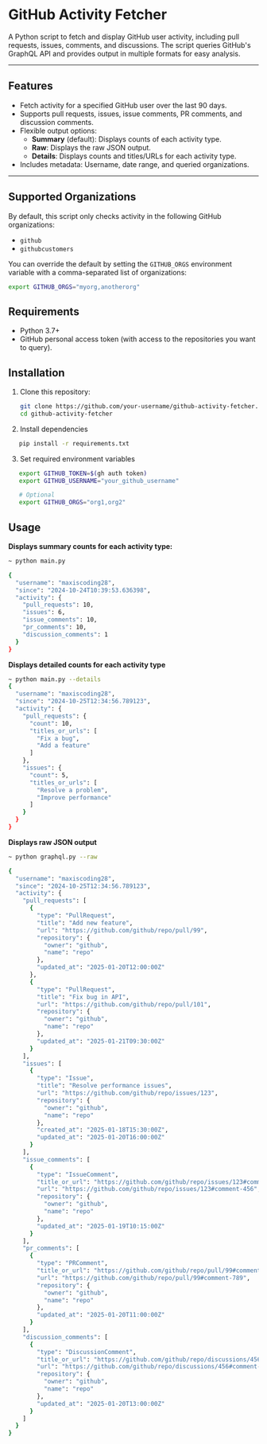 # GitHub Activity Fetcher

A Python script to fetch and display GitHub user activity, including pull requests, issues, comments, and discussions. The script queries GitHub's GraphQL API and provides output in multiple formats for easy analysis.

---

## Features
- Fetch activity for a specified GitHub user over the last 90 days.
- Supports pull requests, issues, issue comments, PR comments, and discussion comments.
- Flexible output options:
  - **Summary** (default): Displays counts of each activity type.
  - **Raw**: Displays the raw JSON output.
  - **Details**: Displays counts and titles/URLs for each activity type.
- Includes metadata: Username, date range, and queried organizations.

---

## Supported Organizations
By default, this script only checks activity in the following GitHub organizations:
- `github`
- `githubcustomers`

You can override the default by setting the `GITHUB_ORGS` environment variable with a comma-separated list of organizations:
```bash
export GITHUB_ORGS="myorg,anotherorg"
```

## Requirements
- Python 3.7+
- GitHub personal access token (with access to the repositories you want to query).

## Installation
1. Clone this repository:
   ```bash
   git clone https://github.com/your-username/github-activity-fetcher.git
   cd github-activity-fetcher
   ```

2. Install dependencies
```sh
   pip install -r requirements.txt
```

3. Set required environment variables
```sh
   export GITHUB_TOKEN=$(gh auth token)
   export GITHUB_USERNAME="your_github_username"

   # Optional
   export GITHUB_ORGS="org1,org2"
```


## Usage

**Displays summary counts for each activity type:**
```sh
~ python main.py

{
  "username": "maxiscoding28",
  "since": "2024-10-24T10:39:53.636398",
  "activity": {
    "pull_requests": 10,
    "issues": 6,
    "issue_comments": 10,
    "pr_comments": 10,
    "discussion_comments": 1
  }
}
```

**Displays detailed counts for each activity type**
```sh
~ python main.py --details
{
  "username": "maxiscoding28",
  "since": "2024-10-25T12:34:56.789123",
  "activity": {
    "pull_requests": {
      "count": 10,
      "titles_or_urls": [
        "Fix a bug",
        "Add a feature"
      ]
    },
    "issues": {
      "count": 5,
      "titles_or_urls": [
        "Resolve a problem",
        "Improve performance"
      ]
    }
  }
}
```
**Displays raw JSON output**

```sh
~ python graphql.py --raw

{
  "username": "maxiscoding28",
  "since": "2024-10-25T12:34:56.789123",
  "activity": {
    "pull_requests": [
      {
        "type": "PullRequest",
        "title": "Add new feature",
        "url": "https://github.com/github/repo/pull/99",
        "repository": {
          "owner": "github",
          "name": "repo"
        },
        "updated_at": "2025-01-20T12:00:00Z"
      },
      {
        "type": "PullRequest",
        "title": "Fix bug in API",
        "url": "https://github.com/github/repo/pull/101",
        "repository": {
          "owner": "github",
          "name": "repo"
        },
        "updated_at": "2025-01-21T09:30:00Z"
      }
    ],
    "issues": [
      {
        "type": "Issue",
        "title": "Resolve performance issues",
        "url": "https://github.com/github/repo/issues/123",
        "repository": {
          "owner": "github",
          "name": "repo"
        },
        "created_at": "2025-01-18T15:30:00Z",
        "updated_at": "2025-01-20T16:00:00Z"
      }
    ],
    "issue_comments": [
      {
        "type": "IssueComment",
        "title_or_url": "https://github.com/github/repo/issues/123#comment-456",
        "url": "https://github.com/github/repo/issues/123#comment-456",
        "repository": {
          "owner": "github",
          "name": "repo"
        },
        "updated_at": "2025-01-19T10:15:00Z"
      }
    ],
    "pr_comments": [
      {
        "type": "PRComment",
        "title_or_url": "https://github.com/github/repo/pull/99#comment-789",
        "url": "https://github.com/github/repo/pull/99#comment-789",
        "repository": {
          "owner": "github",
          "name": "repo"
        },
        "updated_at": "2025-01-20T11:00:00Z"
      }
    ],
    "discussion_comments": [
      {
        "type": "DiscussionComment",
        "title_or_url": "https://github.com/github/repo/discussions/456#comment-123",
        "url": "https://github.com/github/repo/discussions/456#comment-123",
        "repository": {
          "owner": "github",
          "name": "repo"
        },
        "updated_at": "2025-01-20T13:00:00Z"
      }
    ]
  }
}
```